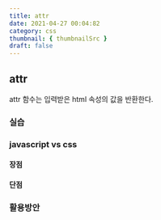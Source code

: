 ```yaml
---
title: attr
date: 2021-04-27 00:04:82
category: css
thumbnail: { thumbnailSrc }
draft: false
---
```


## attr

attr 함수는 입력받은 html 속성의 값을 반환한다.

### 실습

### javascript vs css

#### 장점

#### 단점

### 활용방안
